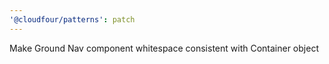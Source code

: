 ```yaml
---
'@cloudfour/patterns': patch
---
```


Make Ground Nav component whitespace consistent with Container object
